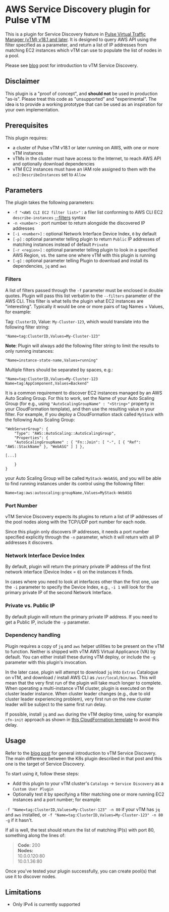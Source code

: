 # AWS Service Discovery plugin for Pulse vTM

This is a plugin for Service Discovery feature in [Pulse Virtual Traffic Manager (vTM) v18.1 and later](https://www.pulsesecure.net/vadc/). It is designed to query AWS API using the filter specified as a parameter, and return a list of IP addresses from matching EC2 instances which vTM can use to populate the list of nodes in a pool.

Please see [blog](https://telecomoccasionally.wordpress.com/2018/05/17/use-pulse-virtual-traffic-manager-to-route-traffic-to-kubernetes-pods) post for introduction to vTM Service Discovery.

## Disclaimer

This plugin is a "proof of concept", and **should not** be used in production "as-is". Please treat this code as "unsupported" and "experimental". The idea is to provide a working prototype that can be used as an inspiration for your own implementation.

## Prerequisites

This plugin requires:

- a cluster of Pulse vTM v18.1 or later running on AWS, with one or more vTM instances
- vTMs in the cluster must have access to the Internet, to reach AWS API and optionally download dependencies
- vTM EC2 instances must have an IAM role assigned to them with the `ec2:DescribeInstances` set to `Allow`

## Parameters

The plugin takes the following parameters:

- `-f "<AWS CLI EC2 filter list>"` : a filer list conforming to AWS CLI EC2 `describe-instances` [--filters](https://docs.aws.amazon.com/cli/latest/reference/ec2/describe-instances.html#options) syntax
- `-n <number>` : port number to return alongside the discovered IP addresses
- `[-i <number>]` : optional Network Interface Device Index, `0` by default
- `[-p]` : optional parameter telling plugin to return `Public` IP addresses of matching instances instead of default `Private`
- `[-r <region>]` : optional parameter telling plugin to look in a specified AWS Region, vs. the same one where vTM with this plugin is running
- `[-g]` : optional parameter telling Plugin to download and install its dependencies, `jq` and `aws`

### Filters

A list of filters passed through the `-f` parameter must be enclosed in double quotes. Plugin will pass this list verbatim to the `--filters` parameter of the AWS CLI. This filter is what tells the plugin what EC2 instances are "interesting". Typically it would be one or more pairs of tag Names + Values, for example:

Tag: `ClusterID`, Value: `My-Cluster-123`, which would translate into the following filter string:

`"Name=tag:ClusterID,Values=My-Cluster-123"`

**Note**: Plugin will always add the following filter string to limit the results to only running instances:

`"Name=instance-state-name,Values=running"`

Multiple filters should be separated by spaces, e.g.:

`"Name=tag:ClusterID,Values=My-Cluster-123 Name=tag:AppComponent,Values=Backend"`

It is a common requirement to discover EC2 instances managed by an AWS Auto Scaling Group. For this to work, set the Name of your Auto Scaling Group (for e.g., using `"AutoScalingGroupName" : "<String>"` property in your CloudFormation template), and then use the resulting value in your filter. For example, if you deploy a CloudFormation stack called `MyStack` with the following Auto Scaling Group:

```
"WebServerGroup": {
    "Type": "AWS::AutoScaling::AutoScalingGroup",
    "Properties": {
    "AutoScalingGroupName" : { "Fn::Join": [ "-", [ { "Ref": "AWS::StackName" }, "WebASG" ] ] },

[...]

    }
}
```

your Auto Scaling Group will be called `MyStack-WebASG`, and you will be able to find running instances under its control using the following filter:

`Name=tag:aws:autoscaling:groupName,Values=MyStack-WebASG`

### Port Number

vTM Service Discovery expects its plugins to return a list of IP addresses of the pool nodes along with the TCP/UDP port number for each node.

Since this plugin only discovers IP addresses, it needs a port number specified explicitly through the `-n` parameter, which it will return with all IP addresses it discovers.

### Network Interface Device Index

By default, plugin will return the primary private IP address of the first network interface (Device Index = `0`) on the instances it finds.

In cases where you need to look at interfaces other than the first one, use the `-i` parameter to specify the Device Index, e.g., `-i 1` will look for the primary private IP of the second Network Interface.

### Private vs. Public IP

By default plugin will return the primary private IP address. If you need to get a Public IP, include the `-p` parameter.

### Dependency handling

Plugin requires a copy of `jq` and `aws` helper utilities to be present on the vTM to function. Neither is shipped with vTM AWS Virtual Applicance (VA) by default. You can either install these during vTM deploy, or include the `-g` parameter with this plugin's invocation.

In the later case, plugin will attempt to download `jq` into `Extras` Catalogue on vTM, and download / install AWS CLI as `/usr/local/bin/aws`. This will mean that the very first run of the plugin will take much longer to complete. When operating a multi-instance vTM cluster, plugin is executed on the cluster leader instance. When cluster leader changes (e.g., due to old cluster leader experiencing problem), very first run on the new cluster leader will be subject to the same first run delay.

If possible, install `jq` and `aws` during the vTM deploy time, using for example `cfn-init` approach as shown in [this CloudFormation template](https://github.com/dkalintsev/vADC-CloudFormation/blob/v1.1.2/Template/vADC-ASG-Puppet.template#L728) to avoid this delay.

## Usage

Refer to the [blog post](https://telecomoccasionally.wordpress.com/2018/05/17/use-pulse-virtual-traffic-manager-to-route-traffic-to-kubernetes-pods/) for general introduction to vTM Service Discovery. The main difference between the K8s plugin described in that post and this one is the target of Service Discovery.

To start using it, follow these steps:

- Add this plugin to your vTM cluster's `Catalogs` -> `Service Discovery` as a `Custom User Plugin`
- Optionally test it by specifying a filter matching one or more running EC2 instances and a port number; for example:

`-f "Name=tag:ClusterID,Values=My-Cluster-123" -n 80` if your vTM has `jq` and `aws` installed, or
`-f "Name=tag:ClusterID,Values=My-Cluster-123" -n 80 -g` if it hasn't.

If all is well, the test should return the list of matching IP(s) with port 80, something along the lines of:

> **Code:** 200  
**Nodes:**  
10.0.0.120:80  
10.0.1.36:80

Once you've tested your plugin successfully, you can create pool(s) that use it to discover nodes.

## Limitations

- Only IPv4 is currently supported

